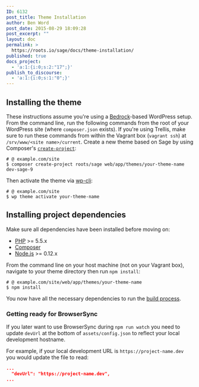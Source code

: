 ```yaml
---
ID: 6132
post_title: Theme Installation
author: Ben Word
post_date: 2015-08-29 18:09:28
post_excerpt: ""
layout: doc
permalink: >
  https://roots.io/sage/docs/theme-installation/
published: true
docs_project:
  - 'a:1:{i:0;s:2:"17";}'
publish_to_discourse:
  - 'a:1:{i:0;s:1:"0";}'
---
```

## Installing the theme

These instructions assume you're using a [Bedrock](https://roots.io/bedrock/)-based WordPress setup. From the command line, run the following commands from the root of your WordPress site (where `composer.json` exists). If you're using Trellis, make sure to run these commands from within the Vagrant box (`vagrant ssh`) at `/srv/www/<site name>/current`. Create a new theme based on Sage by using Composer's [`create-project`](https://getcomposer.org/doc/03-cli.md#create-project):

```shell
# @ example.com/site
$ composer create-project roots/sage web/app/themes/your-theme-name dev-sage-9
```

Then activate the theme via [wp-cli](http://wp-cli.org/commands/theme/activate/):

```shell
# @ example.com/site
$ wp theme activate your-theme-name
```

## Installing project dependencies

Make sure all dependencies have been installed before moving on:

* [PHP](http://php.net/manual/en/install.php) >= 5.5.x
* [Composer](https://getcomposer.org/download/)
* [Node.js](http://nodejs.org/) >= 0.12.x

From the command line on your host machine (not on your Vagrant box), navigate to your theme directory then run `npm install`:

```shell
# @ example.com/site/web/app/themes/your-theme-name
$ npm install
```

You now have all the necessary dependencies to run the [build process](/sage/theme-development-and-building/#available-build-commands).

### Getting ready for BrowserSync

If you later want to use BrowserSync during `npm run watch` you need to update `devUrl` at the bottom of `assets/config.json` to reflect your local development hostname.

For example, if your local development URL is `https://project-name.dev` you would update the file to read:
```json
...
  "devUrl": "https://project-name.dev",
...
```
